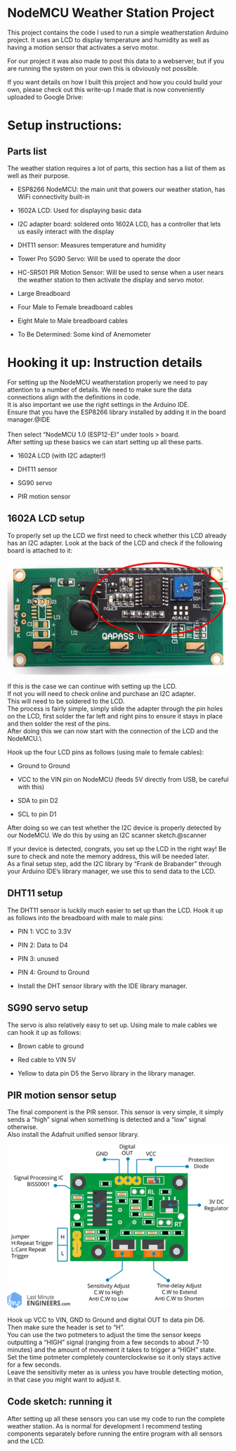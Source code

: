 # NodeMCU Weather Station Project

This project contains the code I used to run a simple weatherstation Arduino project.
It uses an LCD to display temperature and humidity as well as having a motion sensor that activates a servo motor.

For our project it was also made to post this data to a webserver, but if you are running the system on your own this is obviously not possible.

If you want details on how I built this project and how you could build your own, please check out this write-up I made that is now conveniently uploaded to Google Drive: 

Setup instructions:
===========

## Parts list

The weather station requires a lot of parts, this section has a list of
them as well as their purpose.

-   ESP8266 NodeMCU: the main unit that powers our weather station, has
    WiFi connectivity built-in

-   1602A LCD: Used for displaying basic data

-   I2C adapter board: soldered onto 1602A LCD, has a controller that
    lets us easily interact with the display

-   DHT11 sensor: Measures temperature and humidity

-   Tower Pro SG90 Servo: Will be used to operate the door

-   HC-SR501 PIR Motion Sensor: Will be used to sense when a user nears
    the weather station to then activate the display and servo motor.

-   Large Breadboard

-   Four Male to Female breadboard cables

-   Eight Male to Male breadboard cables

-   To Be Determined: Some kind of Anemometer

Hooking it up: Instruction details
==================================

For setting up the NodeMCU weatherstation properly we need to pay
attention to a number of details. We need to make sure the data
connections align with the definitions in code.\
It is also important we use the right settings in the Arduino IDE.\
Ensure that you have the ESP8266 library installed by adding it in the
board manager.@IDE\
\
Then select “NodeMCU 1.0 (ESP12-E)” under tools \> board.\
After setting up these basics we can start setting up all these parts.

-   1602A LCD (with I2C adapter!)

-   DHT11 sensor

-   SG90 servo

-   PIR motion sensor

1602A LCD setup
---------------

To properly set up the LCD we first need to check whether this LCD
already has an I2C adapter. Look at the back of the LCD and check if the
following board is attached to it:

![First basic diagram ](i2c.png)

If this is the case we can continue with setting up the LCD.\
If not you will need to check online and purchase an I2C adapter.\
This will need to be soldered to the LCD.\
The process is fairly simple, simply slide the adapter through the pin
holes on the LCD, first solder the far left and right pins to ensure it
stays in place and then solder the rest of the pins.\
After doing this we can now start with the connection of the LCD and the
NodeMCU.\

Hook up the four LCD pins as follows (using male to female cables):

-   Ground to Ground

-   VCC to the VIN pin on NodeMCU (feeds 5V directly from USB, be
    careful with this)

-   SDA to pin D2

-   SCL to pin D1

After doing so we can test whether the I2C device is properly detected
by our NodeMCU. We do this by using an I2C scanner sketch.@scanner

If your device is detected, congrats, you set up the LCD in the right
way! Be sure to check and note the memory address, this will be needed
later.\
As a final setup step, add the I2C library by “Frank de Brabander”
through your Arduino IDE’s library manager, we use this to send data to
the LCD.

DHT11 setup
-----------

The DHT11 sensor is luckily much easier to set up than the LCD. Hook it
up as follows into the breadboard with male to male pins:

-   PIN 1: VCC to 3.3V

-   PIN 2: Data to D4

-   PIN 3: unused

-   PIN 4: Ground to Ground

-   Install the DHT sensor library with the IDE library manager.

SG90 servo setup
----------------

The servo is also relatively easy to set up. Using male to male cables
we can hook it up as follows:

-   Brown cable to ground

-   Red cable to VIN 5V

-   Yellow to data pin D5 the Servo library in the library manager.

PIR motion sensor setup
-----------------------

The final component is the PIR sensor. This sensor is very simple, it
simply sends a “high” signal when something is detected and a “low”
signal otherwise.\
Also install the Adafruit unified sensor library.

![Cables on PIR sensor](PIR.png)

Hook up VCC to VIN, GND to Ground and digital OUT to data pin D6.\
Then make sure the header is set to “H”.\
You can use the two potmeters to adjust the time the sensor keeps
outputting a “HIGH” signal (ranging from a few seconds to about 7-10
minutes) and the amount of movement it takes to trigger a “HIGH” state.\
Set the time potmeter completely counterclockwise so it only stays
active for a few seconds.\
Leave the sensitivity meter as is unless you have trouble detecting
motion, in that case you might want to adjust it.

Code sketch: running it
-----------------------

After setting up all these sensors you can use my code to run the
complete weather station. As is normal for development I recommend
testing components separately before running the entire program with all
sensors and the LCD. 
